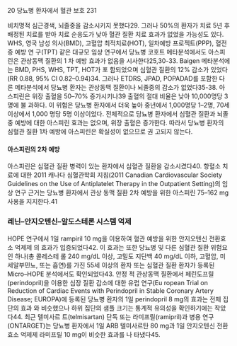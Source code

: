 20 당뇨병 환자에서 혈관 보호 231

비치명적 심근경색, 뇌졸중을 감소시키지 못했다29. 그러나 50%의 환자가 치료 5년 후 배정된 치료를 받아 치료 순응도가 낮아 혈관 질환 치료 효과가 없었을 가능성도 있다.
WHS, 영국 남성 의사(BMD), 고혈압 최적치료(HOT), 일차예방 프로젝트(PPP), 혈전증 예방 연 구(TPT) 같은 대규모 임상 연구에서 당뇨병 코호트 메타분석에서도 아스피린은 관상동맥 질환의 1 차 예방 효과가 없음을 시사한다25,30-33. Baigen 메타분석에는 BMD, PHS, WHS, TPT, HOT가 포 함되었으며 심혈관 질환의 12% 감소가 있었다(RR 0.88, 95% CI 0.82–0.94)34. 그러나 ETDRS, JPAD, POPADAD를 포함한 다른 메타분석에서 당뇨병 환자는 관상동맥 질환이나 뇌졸중의 감소가 없었다35-38.
아스피린은 위장 출혈을 50–70% 증가시키나39 출혈의 절대 비율은 낮아 10,000명당 3명에 불 과하다. 이 위험은 당뇨병 환자에서 더욱 높아 중년에서 1,000명당 1–2명, 70세 이상에서 1,000 명당 5명 이상이었다.
전체적으로 당뇨병 환자에서 심혈관 질환과 뇌졸중 예방에 대한 아스피린 효과는 없으며, 위장 출혈은 증가한다. 따라서 당뇨병 환자의 심혈관 질환 1차 예방에 아스피린은 확실성이 없으므로 권 고되지 않는다.

#### 아스피린의 2차 예방
아스피린은 심혈관 질환 병력이 있는 환자에서 심혈관 질환을 감소시켰다40. 항혈소 치료에 대한 2011 캐나다 심혈관학회 지침(2011 Canadian Cardiovascular Society Guidelines on the Use of Antiplatelet Therapy in the Outpatient Setting)의 임상 연구 근거는 당뇨병 환자에서 관상 동맥 질환 2차 예방을 위한 아스피린 75–162 mg 사용을 지지한다.41

### 레닌–안지오텐신–알도스테론 시스템 억제
HOPE 연구에서 1일 rampiril 10 mg을 이용하여 혈관 예방을 위한 안지오텐신 전환효소 억제제 의 효과가 입증되었다42. 이 효과는 또한 당뇨병 및 다른 심혈관 질환 위험요인 하나(총 콜레스테 롤 240 mg/dL 이상, 고밀도 지단백 40 mg/dL 이하, 고혈압, 미세알부민뇨, 또는 흡연)를 가진 55세 이상의 환자 또는 심혈관 질환 환자가 등록된 Micro–HOPE 분석에서도 확인되었다43. 안정 적 관상동맥 질환에서 페린도프릴(perindopril)을 이용한 심장 질환 감소에 대한 유럽 연구(Eu ropean Trial on Reduction of Cardiac Events with Perindopril in Stable Coronary Artery Disease; EUROPA)에 등록된 당뇨병 환자의 1일 perindopril 8 mg의 효과는 전체 집단의 효과 와 비슷했으나 하위 집단의 샘플 크기는 통계적 유의성을 확인하기에는 작았다44. 최근 텔미사르 트(telmisartan) 단독 또는 라미프릴(ramipril)과 병용 연구(ONTARGET)는 당뇨병 환자에서 1일 ARB 텔미사르탄 80 mg과 1일 안지오텐신 전환효소 억제제 라미프릴 10 mg이 비슷한 효과를 나 타냈다45.